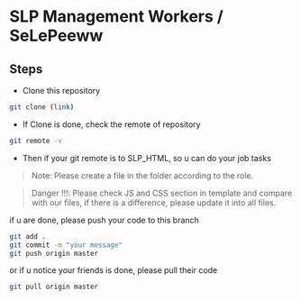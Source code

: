 # SLP Management Workers / SeLePeeww

## Steps
- Clone this repository
```sh
git clone (link)
```
- If Clone is done, check the remote of repository
```sh
git remote -v
```
- Then if your git remote is to SLP_HTML, so u can do your job tasks

> Note: Please create a file in the folder according to the role.


> Danger !!!: Please check JS and CSS section in template and compare with our files, if there is a difference, please update it into all files.

if u are done, please push your code to this branch
```sh
git add .
git commit -m "your message"
git push origin master
```

or if u notice your friends is done, please pull their code
```sh
git pull origin master
```